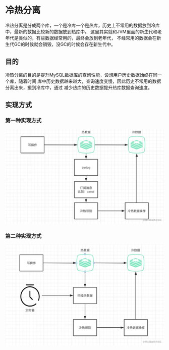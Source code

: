 

 #  冷热分离
冷热分离是分成两个库，一个是冷库一个是热库，历史上不常用的数据放到冷库中，最新的数据比较新的数据放到热库中。
这里其实就和JVM里面的新生代和老年代是类似的，有些数据经常用的，最终会放到老年代，
不经常用的数据会在新生代GC的时候就会销毁，没GC的时候会存在新生代中。

 ## 目的
 冷热分离的目的是提升MySQL数据库的查询性能，设想用户历史数据始终在同一个库，随着时间
 库中历史数据越来越大，查询速度变慢，因此历史不常用的数据分离出来，搬到冷库中，通过
 减少热库的历史数据提升热库数据查询速度。

 ## 实现方式
 
 ### 第一种实现方式
![监听热库binlog变更实现](./img/img.png)

 ### 第二种实现方式
![夜深人静时通过定时任务实现](./img/img_1.png)
